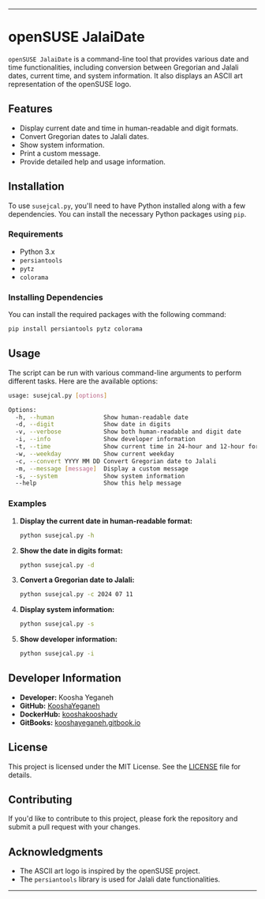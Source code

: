 
---

# openSUSE JalaiDate

`openSUSE JalaiDate` is a command-line tool that provides various date and time functionalities, including conversion between Gregorian and Jalali dates, current time, and system information. It also displays an ASCII art representation of the openSUSE logo.

## Features

- Display current date and time in human-readable and digit formats.
- Convert Gregorian dates to Jalali dates.
- Show system information.
- Print a custom message.
- Provide detailed help and usage information.

## Installation

To use `susejcal.py`, you'll need to have Python installed along with a few dependencies. You can install the necessary Python packages using `pip`.

### Requirements

- Python 3.x
- `persiantools`
- `pytz`
- `colorama`

### Installing Dependencies

You can install the required packages with the following command:

```bash
pip install persiantools pytz colorama
```

## Usage

The script can be run with various command-line arguments to perform different tasks. Here are the available options:

```bash
usage: susejcal.py [options]

Options:
  -h, --human              Show human-readable date
  -d, --digit              Show date in digits
  -v, --verbose            Show both human-readable and digit date
  -i, --info               Show developer information
  -t, --time               Show current time in 24-hour and 12-hour formats
  -w, --weekday            Show current weekday
  -c, --convert YYYY MM DD Convert Gregorian date to Jalali
  -m, --message [message]  Display a custom message
  -s, --system             Show system information
  --help                   Show this help message
```

### Examples

1. **Display the current date in human-readable format:**

   ```bash
   python susejcal.py -h
   ```

2. **Show the date in digits format:**

   ```bash
   python susejcal.py -d
   ```

3. **Convert a Gregorian date to Jalali:**

   ```bash
   python susejcal.py -c 2024 07 11
   ```

4. **Display system information:**

   ```bash
   python susejcal.py -s
   ```

5. **Show developer information:**

   ```bash
   python susejcal.py -i
   ```

## Developer Information

- **Developer:** Koosha Yeganeh
- **GitHub:** [KooshaYeganeh](https://github.com/KooshaYeganeh)
- **DockerHub:** [kooshakooshadv](https://hub.docker.com/u/kooshakooshadv)
- **GitBooks:** [kooshayeganeh.gitbook.io](https://kooshayeganeh.gitbook.io)

## License

This project is licensed under the MIT License. See the [LICENSE](LICENSE) file for details.

## Contributing

If you'd like to contribute to this project, please fork the repository and submit a pull request with your changes. 

## Acknowledgments

- The ASCII art logo is inspired by the openSUSE project.
- The `persiantools` library is used for Jalali date functionalities.

---

